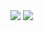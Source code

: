 <img align="center" src="https://github-readme-stats.vercel.app/api?username=eon0111&show_icons=true&theme=github_dark&hide_border=true&include_all_commits=true&custom_title=eon0111%20GitHub%20Stats&rank_icon=github&show=prs_merged"/> <img align="center" src="https://github-readme-stats.vercel.app/api/top-langs/?username=eon0111&theme=github_dark&langs_count=14&layout=compact&hide_border=true&hide_title=true"/>
